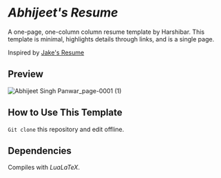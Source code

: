 # *Abhijeet's Resume*

A one-page, one-column column resume template by Harshibar. This template is minimal, highlights details through links, and is a single page.

Inspired by [Jake's Resume]([https://giphy.com/](https://www.overleaf.com/latex/templates/jakes-resume/syzfjbzwjncs))

## Preview

![Abhijeet Singh Panwar_page-0001 (1)](https://github.com/iabzeet/resume/assets/58417091/13fc158d-78c7-4a08-bea6-190a0f7d7526)


## How to Use This Template
```Git clone``` this repository and edit offline.

## Dependencies
Compiles with *LuaLaTeX*.

